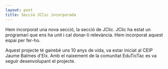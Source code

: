 ```yaml
---
layout: post
title: Secció JClic incorporada
---
```


Hem incorporat una nova secció, la secció de JClic. JClic ha estat un programari que ens ha unit i cal donar-li relevància. Hem incorporat aquest espai per fer-ho.

Aquest projecte té gairebé uns 10 anys de vida, va estar iniciat al CEIP Jaume Balmes d'Elx. Amb el naixement de la comunitat EduTicTac es va seguir desenvolupant el projecte. 
